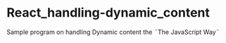 # React_handling-dynamic_content
Sample program on handling Dynamic content the ¨The JavaScript Way¨

